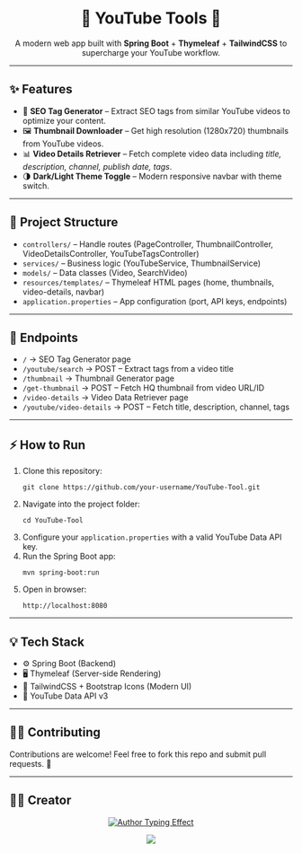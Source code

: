 <h1 align="center">🎥 YouTube Tools 🚀</h1>

<p align="center">
  A modern web app built with <b>Spring Boot</b> + <b>Thymeleaf</b> + <b>TailwindCSS</b> to supercharge your YouTube workflow.  
</p>

<hr/>

<h2>✨ Features</h2>

<ul>
  <li>🔎 <b>SEO Tag Generator</b> – Extract SEO tags from similar YouTube videos to optimize your content.</li>
  <li>🖼️ <b>Thumbnail Downloader</b> – Get high resolution (1280x720) thumbnails from YouTube videos.</li>
  <li>📊 <b>Video Details Retriever</b> – Fetch complete video data including <i>title, description, channel, publish date, tags</i>.</li>
  <li>🌗 <b>Dark/Light Theme Toggle</b> – Modern responsive navbar with theme switch.</li>
</ul>

<hr/>

<h2>📂 Project Structure</h2>

<ul>
  <li><code>controllers/</code> – Handle routes (PageController, ThumbnailController, VideoDetailsController, YouTubeTagsController)</li>
  <li><code>services/</code> – Business logic (YouTubeService, ThumbnailService)</li>
  <li><code>models/</code> – Data classes (Video, SearchVideo)</li>
  <li><code>resources/templates/</code> – Thymeleaf HTML pages (home, thumbnails, video-details, navbar)</li>
  <li><code>application.properties</code> – App configuration (port, API keys, endpoints)</li>
</ul>

<hr/>

<h2>🚀 Endpoints</h2>

<ul>
  <li><code>/</code> → SEO Tag Generator page</li>
  <li><code>/youtube/search</code> → POST – Extract tags from a video title</li>
  <li><code>/thumbnail</code> → Thumbnail Generator page</li>
  <li><code>/get-thumbnail</code> → POST – Fetch HQ thumbnail from video URL/ID</li>
  <li><code>/video-details</code> → Video Data Retriever page</li>
  <li><code>/youtube/video-details</code> → POST – Fetch title, description, channel, tags</li>
</ul>

<hr/>

<h2>⚡ How to Run</h2>

<ol>
  <li>Clone this repository:  
    <pre><code>git clone https://github.com/your-username/YouTube-Tool.git</code></pre>
  </li>
  <li>Navigate into the project folder:  
    <pre><code>cd YouTube-Tool</code></pre>
  </li>
  <li>Configure your <code>application.properties</code> with a valid YouTube Data API key.</li>
  <li>Run the Spring Boot app:  
    <pre><code>mvn spring-boot:run</code></pre>
  </li>
  <li>Open in browser:  
    <pre><code>http://localhost:8080</code></pre>
  </li>
</ol>


<hr/>

<h2>💡 Tech Stack</h2>

<ul>
  <li>⚙️ Spring Boot (Backend)</li>
  <li>🖥️ Thymeleaf (Server-side Rendering)</li>
  <li>🎨 TailwindCSS + Bootstrap Icons (Modern UI)</li>
  <li>📡 YouTube Data API v3</li>
</ul>

<hr/>

<h2>👨‍💻 Contributing</h2>
<p>Contributions are welcome! Feel free to fork this repo and submit pull requests. 💙</p>

<hr/>

<h2>👨‍💻 Creator</h2>
<p align="center">
  <a href="https://linkedin.com/in/ayuseth" target="_blank">
    <img src="https://readme-typing-svg.herokuapp.com?font=Orbitron&size=24&color=00FFAB&center=true&vCenter=true&width=600&lines=👨‍💻+Ayush+Seth;💡+Computer+Science+Engineer;🚀+Java+Developer" alt="Author Typing Effect" />
  </a>
</p>

<p align="center">
  <a href="https://linkedin.com/in/ayuseth" target="_blank">
    <img src="https://capsule-render.vercel.app/api?type=waving&color=00FFAB&height=100&section=footer&text=Ayush+Seth&fontSize=32&animation=twinkling&fontColor=ffffff" />
  </a>
